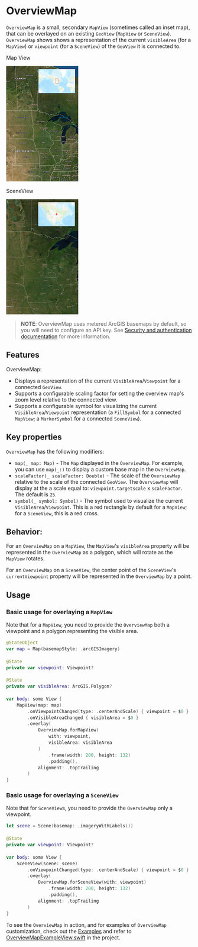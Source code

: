 # OverviewMap

`OverviewMap` is a small, secondary `MapView` (sometimes called an inset map), that can be overlayed on an existing `GeoView` (`MapView` or `SceneView`). `OverviewMap` shows shows a representation of the current `visibleArea` (for a `MapView`) or `viewpoint` (for a `SceneView`) of the `GeoView` it is connected to.

Map View

![OverviewMap - MapView](./OverviewMap_MapView.png)

SceneView

![OverviewMap - SceneView](./OverviewMap_SceneView.png)


> **NOTE**: OverviewMap uses metered ArcGIS basemaps by default, so you will need to configure an API key. See [Security and authentication documentation](https://developers.arcgis.com/documentation/mapping-apis-and-services/security/#api-keys) for more information.

## Features

OverviewMap:

- Displays a representation of the current `VisibleArea`/`Viewpoint` for a connected `GeoView`.
- Supports a configurable scaling factor for setting the overview map's zoom level relative to the connected view.
- Supports a configurable symbol for visualizing the current `VisibleArea`/`Viewpoint` representation (a `FillSymbol` for a connected `MapView`; a `MarkerSymbol` for a connected `SceneView`).

## Key properties

`OverviewMap` has the following modifiers:

- `map(_ map: Map)` - The `Map` displayed in the `OverviewMap`. For example, you can use `map(_:)` to display a custom base map in the `OverviewMap`.
- `scaleFactor(_ scaleFactor: Double)` - The scale of the `OverviewMap` relative to the scale of the connected `GeoView`. The `OverviewMap` will display at the a scale equal to: `viewpoint.targetscale` x `scaleFactor`. The default is `25`.
- `symbol(_ symbol: Symbol)` - The symbol used to visualize the current `VisibleArea`/`Viewpoint`. This is a red rectangle by default for a `MapView`; for a `SceneView`, this is a red cross.

## Behavior:

For an `OverviewMap` on a `MapView`, the `MapView`'s `visibleArea` property will be represented in the `OverviewMap` as a polygon, which will rotate as the `MapView` rotates. 

For an `OverviewMap` on a `SceneView`, the center point of the `SceneView`'s `currentViewpoint` property will be represented in the `OverviewMap` by a point. 

## Usage

### Basic usage for overlaying a `MapView`

Note that for a `MapView`, you need to provide the `OverviewMap` both a viewpoint and a polygon representing the visible area.

```swift
@StateObject
var map = Map(basemapStyle: .arcGISImagery)
    
@State
private var viewpoint: Viewpoint?

@State
private var visibleArea: ArcGIS.Polygon?

var body: some View {
    MapView(map: map)
        .onViewpointChanged(type: .centerAndScale) { viewpoint = $0 }
        .onVisibleAreaChanged { visibleArea = $0 }
        .overlay(
            OverviewMap.forMapView(
                with: viewpoint,
                visibleArea: visibleArea
            )
                .frame(width: 200, height: 132)
                .padding(),
            alignment: .topTrailing
        )
}
```

### Basic usage for overlaying a `SceneView`

Note that for `SceneView`s, you need to provide the `OverviewMap` only a viewpoint.

```swift
let scene = Scene(basemap: .imageryWithLabels())
    
@State
private var viewpoint: Viewpoint?

var body: some View {
    SceneView(scene: scene)
        .onViewpointChanged(type: .centerAndScale) { viewpoint = $0 }
        .overlay(
            OverviewMap.forSceneView(with: viewpoint)
                .frame(width: 200, height: 132)
                .padding(),
            alignment: .topTrailing
        )
}
```

To see the `OverviewMap` in action, and for examples of `OverviewMap` customization, check out the [Examples](../../Examples) and refer to [OverviewMapExampleView.swift](../../Examples/Examples/OverviewMapExampleView.swift) in the project.
